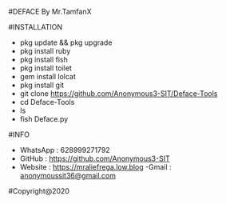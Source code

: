 #DEFACE By Mr.TamfanX


#INSTALLATION
- pkg update && pkg upgrade
- pkg install ruby
- pkg install fish
- pkg install toilet
- gem install lolcat
- pkg install git
- git clone https://github.com/Anonymous3-SIT/Deface-Tools
- cd Deface-Tools
- ls
- fish Deface.py


#INFO
- WhatsApp : 628999271792
- GitHub   : https://github.com/Anonymous3-SIT
- Website  : https://mraliefrega.low.blog
-Gmail     : anonymoussit36@gmail.com


#Copyright@2020
